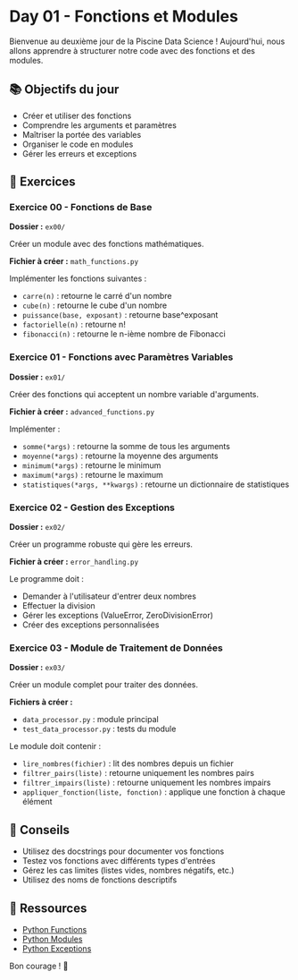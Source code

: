 # Day 01 - Fonctions et Modules

Bienvenue au deuxième jour de la Piscine Data Science ! Aujourd'hui, nous allons apprendre à structurer notre code avec des fonctions et des modules.

## 📚 Objectifs du jour

- Créer et utiliser des fonctions
- Comprendre les arguments et paramètres
- Maîtriser la portée des variables
- Organiser le code en modules
- Gérer les erreurs et exceptions

## 📝 Exercices

### Exercice 00 - Fonctions de Base
**Dossier :** `ex00/`

Créer un module avec des fonctions mathématiques.

**Fichier à créer :** `math_functions.py`

Implémenter les fonctions suivantes :
- `carre(n)` : retourne le carré d'un nombre
- `cube(n)` : retourne le cube d'un nombre
- `puissance(base, exposant)` : retourne base^exposant
- `factorielle(n)` : retourne n!
- `fibonacci(n)` : retourne le n-ième nombre de Fibonacci

### Exercice 01 - Fonctions avec Paramètres Variables
**Dossier :** `ex01/`

Créer des fonctions qui acceptent un nombre variable d'arguments.

**Fichier à créer :** `advanced_functions.py`

Implémenter :
- `somme(*args)` : retourne la somme de tous les arguments
- `moyenne(*args)` : retourne la moyenne des arguments
- `minimum(*args)` : retourne le minimum
- `maximum(*args)` : retourne le maximum
- `statistiques(*args, **kwargs)` : retourne un dictionnaire de statistiques

### Exercice 02 - Gestion des Exceptions
**Dossier :** `ex02/`

Créer un programme robuste qui gère les erreurs.

**Fichier à créer :** `error_handling.py`

Le programme doit :
- Demander à l'utilisateur d'entrer deux nombres
- Effectuer la division
- Gérer les exceptions (ValueError, ZeroDivisionError)
- Créer des exceptions personnalisées

### Exercice 03 - Module de Traitement de Données
**Dossier :** `ex03/`

Créer un module complet pour traiter des données.

**Fichiers à créer :** 
- `data_processor.py` : module principal
- `test_data_processor.py` : tests du module

Le module doit contenir :
- `lire_nombres(fichier)` : lit des nombres depuis un fichier
- `filtrer_pairs(liste)` : retourne uniquement les nombres pairs
- `filtrer_impairs(liste)` : retourne uniquement les nombres impairs
- `appliquer_fonction(liste, fonction)` : applique une fonction à chaque élément

## 🎯 Conseils

- Utilisez des docstrings pour documenter vos fonctions
- Testez vos fonctions avec différents types d'entrées
- Gérez les cas limites (listes vides, nombres négatifs, etc.)
- Utilisez des noms de fonctions descriptifs

## 📖 Ressources

- [Python Functions](https://docs.python.org/3/tutorial/controlflow.html#defining-functions)
- [Python Modules](https://docs.python.org/3/tutorial/modules.html)
- [Python Exceptions](https://docs.python.org/3/tutorial/errors.html)

Bon courage ! 🚀
